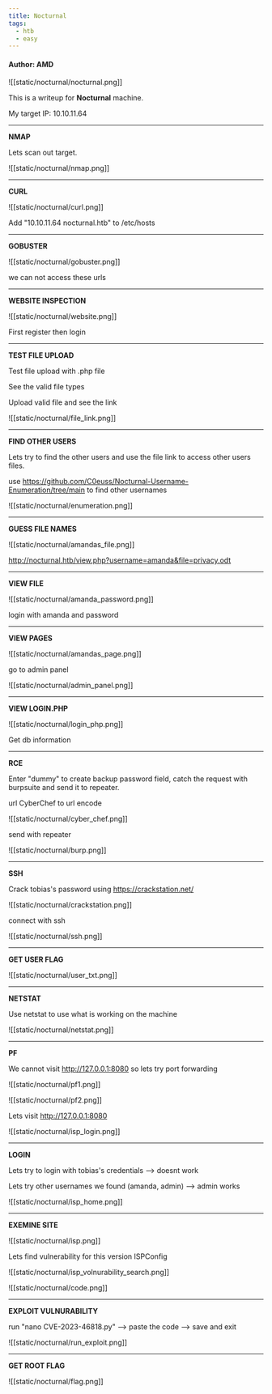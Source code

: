 ```yaml
---
title: Nocturnal
tags:
  - htb
  - easy
---
```


#### Author: AMD

![[static/nocturnal/nocturnal.png]]

This is a writeup for <b>Nocturnal</b> machine.

My target IP: 10.10.11.64

-----------------------------------------------------------------------------------
<b>NMAP</b>

Lets scan out target.

![[static/nocturnal/nmap.png]]

-----------------------------------------------------------------------------------
<b>CURL</b>

![[static/nocturnal/curl.png]]

Add "10.10.11.64   nocturnal.htb" to /etc/hosts

-----------------------------------------------------------------------------------
<b>GOBUSTER</b>

![[static/nocturnal/gobuster.png]]

we can not access these urls

-----------------------------------------------------------------------------------
<b>WEBSITE INSPECTION</b>

![[static/nocturnal/website.png]]

First register then login

-----------------------------------------------------------------------------------
<b>TEST FILE UPLOAD</b>

Test file upload with .php file

See the valid file types

Upload valid file and see the link

![[static/nocturnal/file_link.png]]

-----------------------------------------------------------------------------------
<b>FIND OTHER USERS</b>

Lets try to find the other users and use the file link to access other users files.

use https://github.com/C0euss/Nocturnal-Username-Enumeration/tree/main to find other usernames

![[static/nocturnal/enumeration.png]]

-----------------------------------------------------------------------------------
<b>GUESS FILE NAMES</b>

![[static/nocturnal/amandas_file.png]]

http://nocturnal.htb/view.php?username=amanda&file=privacy.odt

-----------------------------------------------------------------------------------
<b>VIEW FILE</b>

![[static/nocturnal/amanda_password.png]]

login with amanda and password

-----------------------------------------------------------------------------------
<b>VIEW PAGES</b>

![[static/nocturnal/amandas_page.png]]

go to admin panel

![[static/nocturnal/admin_panel.png]]

-----------------------------------------------------------------------------------
<b>VIEW LOGIN.PHP</b>

![[static/nocturnal/login_php.png]]

Get db information

-----------------------------------------------------------------------------------
<b>RCE</b>

Enter "dummy" to create backup password field, catch the request with burpsuite and send it to repeater.

url CyberChef to url encode

![[static/nocturnal/cyber_chef.png]]

send with repeater

![[static/nocturnal/burp.png]]

-----------------------------------------------------------------------------------
<b>SSH</b>

Crack tobias's password using https://crackstation.net/

![[static/nocturnal/crackstation.png]]

connect with ssh

![[static/nocturnal/ssh.png]]

-----------------------------------------------------------------------------------
<b>GET USER FLAG</b>

![[static/nocturnal/user_txt.png]]

-----------------------------------------------------------------------------------
<b>NETSTAT</b>

Use netstat to use what is working on the machine

![[static/nocturnal/netstat.png]]

-----------------------------------------------------------------------------------
<b>PF</b>

We cannot visit http://127.0.0.1:8080 so lets try port forwarding

![[static/nocturnal/pf1.png]]

![[static/nocturnal/pf2.png]]

Lets visit http://127.0.0.1:8080

![[static/nocturnal/isp_login.png]]

-----------------------------------------------------------------------------------
<b>LOGIN</b>

Lets try to login with tobias's credentials --> doesnt work

Lets try other usernames we found (amanda, admin)  --> admin works

![[static/nocturnal/isp_home.png]]

-----------------------------------------------------------------------------------
<b>EXEMINE SITE</b>

![[static/nocturnal/isp.png]]

Lets find vulnerability for this version ISPConfig 

![[static/nocturnal/isp_volnurability_search.png]]

![[static/nocturnal/code.png]]

-----------------------------------------------------------------------------------
<b>EXPLOIT VULNURABILITY</b>

run "nano CVE-2023-46818.py"  --> paste the code  --> save and exit

![[static/nocturnal/run_exploit.png]]

-----------------------------------------------------------------------------------
<b>GET ROOT FLAG</b>

![[static/nocturnal/flag.png]]

